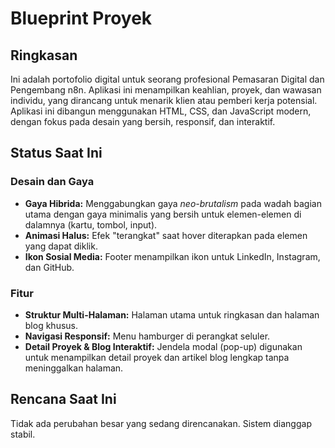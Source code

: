 # Blueprint Proyek

## Ringkasan

Ini adalah portofolio digital untuk seorang profesional Pemasaran Digital dan Pengembang n8n. Aplikasi ini menampilkan keahlian, proyek, dan wawasan individu, yang dirancang untuk menarik klien atau pemberi kerja potensial. Aplikasi ini dibangun menggunakan HTML, CSS, dan JavaScript modern, dengan fokus pada desain yang bersih, responsif, dan interaktif.

## Status Saat Ini

### Desain dan Gaya

*   **Gaya Hibrida:** Menggabungkan gaya *neo-brutalism* pada wadah bagian utama dengan gaya minimalis yang bersih untuk elemen-elemen di dalamnya (kartu, tombol, input).
*   **Animasi Halus:** Efek "terangkat" saat hover diterapkan pada elemen yang dapat diklik.
*   **Ikon Sosial Media:** Footer menampilkan ikon untuk LinkedIn, Instagram, dan GitHub.

### Fitur

*   **Struktur Multi-Halaman:** Halaman utama untuk ringkasan dan halaman blog khusus.
*   **Navigasi Responsif:** Menu hamburger di perangkat seluler.
*   **Detail Proyek & Blog Interaktif:** Jendela modal (pop-up) digunakan untuk menampilkan detail proyek dan artikel blog lengkap tanpa meninggalkan halaman.

## Rencana Saat Ini

Tidak ada perubahan besar yang sedang direncanakan. Sistem dianggap stabil.
